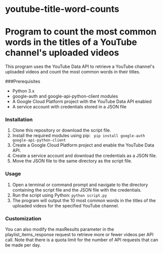 # youtube-title-word-counts

# Program to count the most common words in the titles of a YouTube channel's uploaded videos
This program uses the YouTube Data API to retrieve a YouTube channel's uploaded videos and count the most common words in their titles.

###Prerequisites
* Python 3.x
* google-auth and google-api-python-client modules
* A Google Cloud Platform project with the YouTube Data API enabled
* A service account with credentials stored in a JSON file
### Installation
1. Clone this repository or download the script file.
2. Install the required modules using pip:
``` pip install google-auth google-api-python-client```
3. Create a Google Cloud Platform project and enable the YouTube Data API.
4. Create a service account and download the credentials as a JSON file.
5. Move the JSON file to the same directory as the script file.

### Usage
1. Open a terminal or command prompt and navigate to the directory containing the script file and the JSON file with the credentials.
2. Run the script using Python:
```python script.py```
3. The program will output the 10 most common words in the titles of the uploaded videos for the specified YouTube channel.

### Customization
You can also modify the maxResults parameter in the playlist_items_response request to retrieve more or fewer videos per API call. Note that there is a quota limit for the number of API requests that can be made per day.
